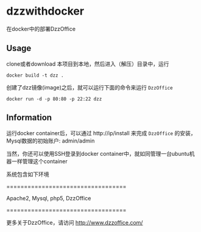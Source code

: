 dzzwithdocker
=============

在docker中的部署DzzOffice

Usage
------------------------------

clone或者download 本项目到本地，然后进入（解压）目录中，运行

	docker build -t dzz .
  
创建了dzz镜像(image)之后，就可以运行下面的命令来运行 `DzzOffice`

	docker run -d -p 80:80 -p 22:22 dzz
  
Information
-----------

运行docker container后，可以通过 http://ip/install 来完成 `DzzOffice` 的安装，Mysql数据的初始账户: admin/admin

当然，你还可以使用SSH登录到docker container中，就如同管理一台ubuntu机器一样管理这个container


系统包含如下环境

  ==================================
  
  Apache2, Mysql, php5, DzzOffice
  
  ==================================


更多关于DzzOffice，请访问 <http://www.dzzoffice.com/> 
